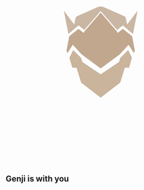 <div class="container wrapper">
<div class="row">
  <div class="col-md-12">
    <div class="svg">
<?xml version="1.0" encoding="UTF-8" standalone="no"?>
<svg  viewBox="0 0 1499 1537" version="1.1" xmlns="http://www.w3.org/2000/svg" xmlns:xlink="http://www.w3.org/1999/xlink" xmlns:sketch="http://www.bohemiancoding.com/sketch/ns">
    <!-- Generator: Sketch 3.3.3 (12081) - http://www.bohemiancoding.com/sketch -->
    <title>Artboard 1</title>
    <desc>Created with Sketch.</desc>
    <defs></defs>
    <g id="Page-1" stroke="none" stroke-width="1" fill="none" fill-rule="evenodd" sketch:type="MSPage">
        <g id="Artboard-1" sketch:type="MSArtboardGroup">
            <g id="ov-genji" sketch:type="MSLayerGroup" transform="translate(160.000000, 73.000000)">
                <g id="Layer_1" sketch:type="MSShapeGroup">
                    <circle class="genji-circle" id="Oval-1"   cx="589.5" cy="589.5" r="589.5"></circle>
                    <g id="Group" transform="translate(298.000000, 225.000000)">
                        <path class="genji" d="M292,35.9 L421.7,185.4 L466.7,149.4 L547.2,217.4 L583.2,32.9 L500.7,142.4 L491.3,94.1 C489.7,85.8 484.1,78.8 476.4,75.4 L319.3,5.9 C301.9,-1.8 282.2,-1.8 264.8,5.9 L107.7,75.4 C100,78.8 94.4,85.8 92.8,94.1 L83.4,142.4 L0.9,32.9 L36.9,217.4 L117.4,149.4 L162.4,185.4 L292,35.9 L292,35.9 Z" id="Shape" fill="#C9B7A4"></path>
                        <path class="genji" d="M292,490.5 L444.4,377.2 L512.4,302.5 L553.8,368.5 L561.8,349.8 L540.4,234.8 L467.3,176.6 L426.1,209.2 L420.6,197.3 L292,47.9 L162.2,198.7 L157.9,209.2 L116.7,176.6 L43.6,234.8 L22.2,349.8 L30.2,368.5 L71.6,302.5 L139.6,377.2 L292,490.5 Z" id="Shape" fill="#C0A78E"></path>
                        <path class="genji" d="M292,721.8 L446.1,602.5 L483.1,484.5 L516.1,484.5 L539.1,405.5 L509.1,344.5 L451,401.5 C447.8,404.8 445.5,408.8 444.2,413.2 L437.6,438.5 L292,536.5 L146.4,438.5 L139.8,413.2 C138.6,408.8 136.2,404.8 133,401.5 L74.9,344.5 L44.9,405.5 L67.9,484.5 L100.9,484.5 L137.9,602.5 L292,721.8 L292,721.8 Z" id="Shape" fill="#CAB49C"></path>
                    </g>
                </g>
            </g>
        </g>
    </g>
</svg>
   </div>
  </div>
  </div>
  <div class="row">
  <div class="col-md-12">
    <h2 class="text-center"> Genji is with you </h2>
    </div>
  </div>
</div>
